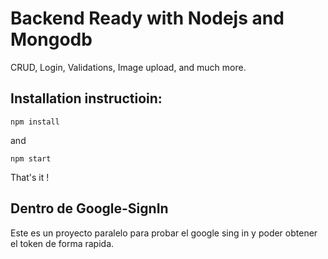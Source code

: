 # Backend Ready with Nodejs and Mongodb
 

CRUD, Login, Validations, Image upload, and much more.

## Installation instructioin:

```npm install```

and

```npm start```

That's it !

## Dentro de Google-SignIn
Este es un proyecto paralelo para probar el google sing in y poder obtener el token de forma rapida.


